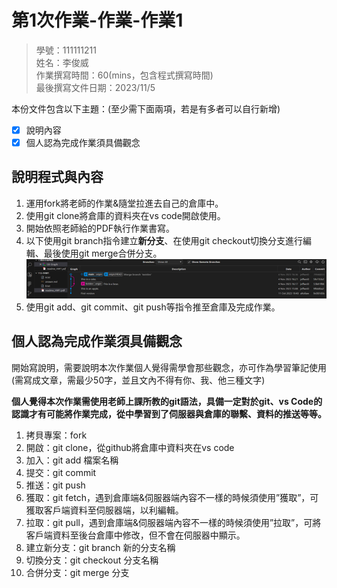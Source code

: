 # 第1次作業-作業-作業1
>
>學號：111111211
><br />
>姓名：李俊威
><br />
>作業撰寫時間：60(mins，包含程式撰寫時間)
><br />
>最後撰寫文件日期：2023/11/5
>

本份文件包含以下主題：(至少需下面兩項，若是有多者可以自行新增)
- [x] 說明內容
- [x] 個人認為完成作業須具備觀念

## 說明程式與內容
1. 運用fork將老師的作業&隨堂拉進去自己的倉庫中。
2. 使用git clone將倉庫的資料夾在vs code開啟使用。
3. 開始依照老師給的PDF執行作業書寫。
4. 以下使用git branch指令建立**新分支**、在使用git checkout切換分支進行編輯、最後使用git merge合併分支。
![連結](/img/112-1HW1.png)
5. 使用git add、git commit、git push等指令推至倉庫及完成作業。
## 個人認為完成作業須具備觀念

開始寫說明，需要說明本次作業個人覺得需學會那些觀念，亦可作為學習筆記使用 (需寫成文章，需最少50字，並且文內不得有你、我、他三種文字)<br>

**個人覺得本次作業需使用老師上課所教的git語法，具備一定對於git、vs Code的認識才有可能將作業完成，從中學習到了伺服器與倉庫的聯繫、資料的推送等等。**<br>

1.	拷貝專案：fork
2.	開啟：git clone，從github將倉庫中資料夾在vs code
3.	加入：git add 檔案名稱
4.	提交：git commit
5.	推送：git push
6.	獲取：git fetch，遇到倉庫端&伺服器端內容不一樣的時候須使用”獲取”，可獲取客戶端資料至伺服器端，以利編輯。
7.	拉取：git pull，遇到倉庫端&伺服器端內容不一樣的時候須使用”拉取”，可將客戶端資料至後台倉庫中修改，但不會在伺服器中顯示。
8.	建立新分支：git branch 新的分支名稱
9.	切換分支：git checkout 分支名稱
10.	合併分支：git merge 分支
